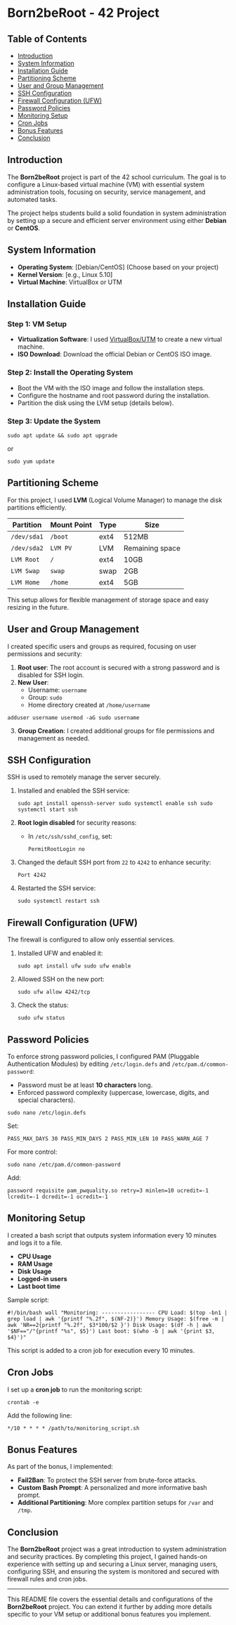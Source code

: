 # Born2beRoot - 42 Project

## Table of Contents

-   [Introduction](#introduction)
-   [System Information](#system-information)
-   [Installation Guide](#installation-guide)
-   [Partitioning Scheme](#partitioning-scheme)
-   [User and Group Management](#user-and-group-management)
-   [SSH Configuration](#ssh-configuration)
-   [Firewall Configuration (UFW)](#firewall-configuration-ufw)
-   [Password Policies](#password-policies)
-   [Monitoring Setup](#monitoring-setup)
-   [Cron Jobs](#cron-jobs)
-   [Bonus Features](#bonus-features)
-   [Conclusion](#conclusion)

## Introduction

The **Born2beRoot** project is part of the 42 school curriculum. The goal is to configure a Linux-based virtual machine (VM) with essential system administration tools, focusing on security, service management, and automated tasks.

The project helps students build a solid foundation in system administration by setting up a secure and efficient server environment using either **Debian** or **CentOS**.

## System Information

-   **Operating System**: \[Debian/CentOS\] (Choose based on your project)
-   **Kernel Version**: \[e.g., Linux 5.10\]
-   **Virtual Machine**: VirtualBox or UTM

## Installation Guide

### Step 1: VM Setup

-   **Virtualization Software**: I used [VirtualBox/UTM](specify) to create a new virtual machine.
-   **ISO Download**: Download the official Debian or CentOS ISO image.

### Step 2: Install the Operating System

-   Boot the VM with the ISO image and follow the installation steps.
-   Configure the hostname and root password during the installation.
-   Partition the disk using the LVM setup (details below).

### Step 3: Update the System

`sudo apt update && sudo apt upgrade`

or

`sudo yum update`

## Partitioning Scheme

For this project, I used **LVM** (Logical Volume Manager) to manage the disk partitions efficiently.

| Partition | Mount Point | Type | Size |
| --- | --- | --- | --- |
| `/dev/sda1` | `/boot` | ext4 | 512MB |
| `/dev/sda2` | `LVM PV` | LVM | Remaining space |
| `LVM Root` | `/` | ext4 | 10GB |
| `LVM Swap` | `swap` | swap | 2GB |
| `LVM Home` | `/home` | ext4 | 5GB |

This setup allows for flexible management of storage space and easy resizing in the future.

## User and Group Management

I created specific users and groups as required, focusing on user permissions and security:

1.  **Root user**: The root account is secured with a strong password and is disabled for SSH login.
2.  **New User**:
    -   Username: `username`
    -   Group: `sudo`
    -   Home directory created at `/home/username`

`adduser username usermod -aG sudo username`

3.  **Group Creation**: I created additional groups for file permissions and management as needed.

## SSH Configuration

SSH is used to remotely manage the server securely.

1.  Installed and enabled the SSH service:

    `sudo apt install openssh-server sudo systemctl enable ssh sudo systemctl start ssh`

2.  **Root login disabled** for security reasons:
    -   In `/etc/ssh/sshd_config`, set:

        `PermitRootLogin no`

3.  Changed the default SSH port from `22` to `4242` to enhance security:

    `Port 4242`

4.  Restarted the SSH service:

    `sudo systemctl restart ssh`

## Firewall Configuration (UFW)

The firewall is configured to allow only essential services.

1.  Installed UFW and enabled it:

    `sudo apt install ufw sudo ufw enable`

2.  Allowed SSH on the new port:

    `sudo ufw allow 4242/tcp`

3.  Check the status:

    `sudo ufw status`

## Password Policies

To enforce strong password policies, I configured PAM (Pluggable Authentication Modules) by editing `/etc/login.defs` and `/etc/pam.d/common-password`:

-   Password must be at least **10 characters** long.
-   Enforced password complexity (uppercase, lowercase, digits, and special characters).

`sudo nano /etc/login.defs`

Set:

`PASS_MAX_DAYS 30 PASS_MIN_DAYS 2 PASS_MIN_LEN 10 PASS_WARN_AGE 7`

For more control:

`sudo nano /etc/pam.d/common-password`

Add:

`password requisite pam_pwquality.so retry=3 minlen=10 ucredit=-1 lcredit=-1 dcredit=-1 ocredit=-1`

## Monitoring Setup

I created a bash script that outputs system information every 10 minutes and logs it to a file.

-   **CPU Usage**
-   **RAM Usage**
-   **Disk Usage**
-   **Logged-in users**
-   **Last boot time**

Sample script:

`#!/bin/bash wall "Monitoring: ----------------- CPU Load: $(top -bn1 | grep load | awk '{printf "%.2f", $(NF-2)}') Memory Usage: $(free -m | awk 'NR==2{printf "%.2f", $3*100/$2 }') Disk Usage: $(df -h | awk '$NF=="/"{printf "%s", $5}') Last boot: $(who -b | awk '{print $3, $4}')"`

This script is added to a cron job for execution every 10 minutes.

## Cron Jobs

I set up a **cron job** to run the monitoring script:

`crontab -e`

Add the following line:

`*/10 * * * * /path/to/monitoring_script.sh`

## Bonus Features

As part of the bonus, I implemented:

-   **Fail2Ban**: To protect the SSH server from brute-force attacks.
-   **Custom Bash Prompt**: A personalized and more informative bash prompt.
-   **Additional Partitioning**: More complex partition setups for `/var` and `/tmp`.

## Conclusion

The **Born2beRoot** project was a great introduction to system administration and security practices. By completing this project, I gained hands-on experience with setting up and securing a Linux server, managing users, configuring SSH, and ensuring the system is monitored and secured with firewall rules and cron jobs.

* * *

This README file covers the essential details and configurations of the **Born2beRoot** project. You can extend it further by adding more details specific to your VM setup or additional bonus features you implement.
